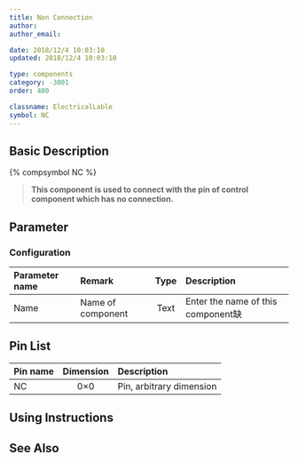 ```yaml
---
title: Non Connection
author: 
author_email:

date: 2018/12/4 10:03:10
updated: 2018/12/4 10:03:10

type: components
category: -3001
order: 400

classname: ElectricalLable
symbol: NC
---
```

## Basic Description
{% compsymbol NC %}

> **This component is used to connect with the pin of control component which has no connection.**

## Parameter
### Configuration
| Parameter name | Remark | Type | Description |
| :--- | :--- | :--: | :--- |
| Name | Name of component | Text | Enter the name of this component缺 |


## Pin List

| Pin name | Dimension | Description |
| :--- | :--:  | :--- |
| NC | 0×0 | Pin, arbitrary dimension |

## Using Instructions



## See Also


